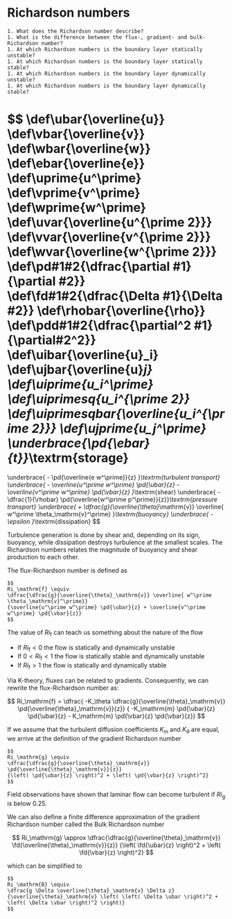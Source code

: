 # Richardson numbers

```{admonition} Questions to be answered
1. What does the Richardson number describe?
1. What is the difference between the flux-, gradient- and bulk-Richardson number?
1. At which Richardson numbers is the boundary layer statically unstable?
1. At which Richardson numbers is the boundary layer statically stable?
1. At which Richardson numbers is the boundary layer dynamically unstable?
1. At which Richardson numbers is the boundary layer dynamically stable?
```


$$
\def\ubar{\overline{u}}
\def\vbar{\overline{v}}
\def\wbar{\overline{w}}
\def\ebar{\overline{e}}
\def\uprime{u^\prime}
\def\vprime{v^\prime}
\def\wprime{w^\prime}
\def\uvar{\overline{u^{\prime 2}}}
\def\vvar{\overline{v^{\prime 2}}}
\def\wvar{\overline{w^{\prime 2}}}
\def\pd#1#2{\dfrac{\partial #1}{\partial #2}}
\def\fd#1#2{\dfrac{\Delta #1}{\Delta #2}}
\def\rhobar{\overline{\rho}}
\def\pdd#1#2{\dfrac{\partial^2 #1}{\partial#2^2}}
\def\uibar{\overline{u}_i}
\def\ujbar{\overline{u}_j}
\def\uiprime{u_i^\prime}
\def\uiprimesq{u_i^{\prime 2}}
\def\uiprimesqbar{\overline{u_i^{\prime 2}}}
\def\ujprime{u_j^\prime}
  \underbrace{\pd{\ebar}{t}}_\textrm{storage}
=
\underbrace{ - \pd{\overline{e  w^\prime}}{z} }_\textrm{turbulent transport}
\underbrace{ - \overline{u^\prime w^\prime} \pd{\ubar}{z}
             - \overline{v^\prime w^\prime} \pd{\vbar}{z} }_\textrm{shear}
\underbrace{ - \dfrac{1}{\rhobar} \pd{\overline{w^\prime p^\prime}}{z}}_\textrm{pressure transport}
\underbrace{ + \dfrac{g}{\overline{\theta}_\mathrm{v}} \overline{ w^\prime \theta_\mathrm{v}^\prime} }_\textrm{buoyancy}
\underbrace{ - \epsilon }_\textrm{dissipation}
$$

Turbulence generation is done by shear and, depending on its sign, buoyancy, while dissipation destroys turbulence at the smallest scales.
The Richardson numbers relates the magnitude of buoyancy and shear production to each other.

The flux-Richardson number is defined as

```{admonition} Flux-Richardson number
$$
Ri_\mathrm{f} \equiv
\dfrac{\dfrac{g}{\overline{\theta}_\mathrm{v}} \overline{ w^\prime \theta_\mathrm{v}^\prime}}
{\overline{u^\prime w^\prime} \pd{\ubar}{z} + \overline{v^\prime w^\prime} \pd{\vbar}{z}}
$$
```

The value of $Ri_\mathrm{f}$ can teach us something about the nature of the flow
* If $Ri_\mathrm{f} < 0$ the flow is statically and dynamically unstable
* If $0 < Ri_\mathrm{f} < 1$ the flow is statically stable and dynamically unstable
* If $Ri_\mathrm{f} > 1$ the flow is statically and dynamically stable


Via K-theory, fluxes can be related to gradients. Consequently, we can rewrite the flux-Richardson number as:

$$
Ri_\mathrm{f} =
\dfrac{  -K_\theta \dfrac{g}{\overline{\theta}_\mathrm{v}} \pd{\overline{\theta}_\mathrm{v}}{z}}
{ -K_\mathrm{m} \pd{\ubar}{z} \pd{\ubar}{z} - K_\mathrm{m} \pd{\vbar}{z} \pd{\vbar}{z}}
$$

If we assume that the turbulent diffusion coefficients $K_\mathrm{m}$ and $K_\theta$ are equal, we arrive at the definition of the gradient Richardson number

```{admonition} Gradient-Richardson number
$$
Ri_\mathrm{g} \equiv
\dfrac{\dfrac{g}{\overline{\theta}_\mathrm{v}} \pd{\overline{\theta}_\mathrm{v}}{z}}
{\left( \pd{\ubar}{z} \right)^2 + \left( \pd{\vbar}{z} \right)^2}
$$
```

Field observations have shown that laminar flow can become turbulent if $Ri_\mathrm{g}$ is below 0.25.

We can also define a finite difference approximation of the gradient Richardson number called the Bulk Richardson number

$$
Ri_\mathrm{g} \approx
\dfrac{\dfrac{g}{\overline{\theta}_\mathrm{v}} \fd{\overline{\theta}_\mathrm{v}}{z}}
{\left( \fd{\ubar}{z} \right)^2 + \left( \fd{\vbar}{z} \right)^2}
$$

which can be simplified to

```{admonition} Bulk-Richardson number
$$
Ri_\mathrm{B} \equiv
\dfrac{g \Delta \overline{\theta}_\mathrm{v} \Delta z}
{\overline{\theta}_\mathrm{v} \left( \left( \Delta \ubar \right)^2 + \left( \Delta \vbar \right)^2 \right)}
$$
```

